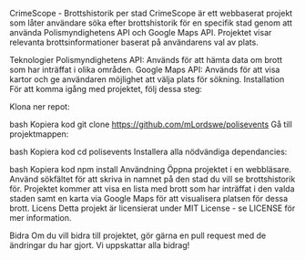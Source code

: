 CrimeScope - Brottshistorik per stad
CrimeScope är ett webbaserat projekt som låter användare söka efter brottshistorik för en specifik stad genom att använda Polismyndighetens API och Google Maps API. Projektet visar relevanta brottsinformationer baserat på användarens val av plats.

Teknologier
Polismyndighetens API: Används för att hämta data om brott som har inträffat i olika områden.
Google Maps API: Används för att visa kartor och ge användaren möjlighet att välja plats för sökning.
Installation
För att komma igång med projektet, följ dessa steg:

Klona ner repot:

bash
Kopiera kod
git clone https://github.com/mLordswe/polisevents
Gå till projektmappen:

bash
Kopiera kod
cd polisevents
Installera alla nödvändiga dependancies:

bash
Kopiera kod
npm install
Användning
Öppna projektet i en webbläsare.
Använd sökfältet för att skriva in namnet på den stad du vill se brottshistorik för.
Projektet kommer att visa en lista med brott som har inträffat i den valda staden samt en karta via Google Maps för att visualisera platsen för dessa brott.
Licens
Detta projekt är licensierat under MIT License - se LICENSE för mer information.

Bidra
Om du vill bidra till projektet, gör gärna en pull request med de ändringar du har gjort. Vi uppskattar alla bidrag!
